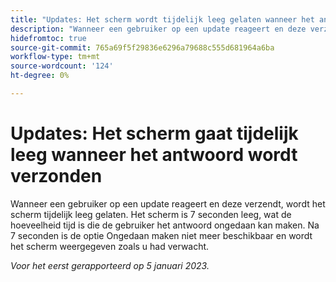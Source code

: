 ```yaml
---
title: "Updates: Het scherm wordt tijdelijk leeg gelaten wanneer het antwoord wordt verzonden."
description: "Wanneer een gebruiker op een update reageert en deze verzendt, wordt het scherm tijdelijk leeg gelaten. Het scherm is 7 seconden leeg, wat de hoeveelheid tijd is die de gebruiker het antwoord ongedaan kan maken. Na 7 seconden is de optie Ongedaan maken niet meer beschikbaar en wordt het scherm weergegeven zoals u had verwacht."
hidefromtoc: true
source-git-commit: 765a69f5f29836e6296a79688c555d681964a6ba
workflow-type: tm+mt
source-wordcount: '124'
ht-degree: 0%

---
```



# Updates: Het scherm gaat tijdelijk leeg wanneer het antwoord wordt verzonden

Wanneer een gebruiker op een update reageert en deze verzendt, wordt het scherm tijdelijk leeg gelaten. Het scherm is 7 seconden leeg, wat de hoeveelheid tijd is die de gebruiker het antwoord ongedaan kan maken. Na 7 seconden is de optie Ongedaan maken niet meer beschikbaar en wordt het scherm weergegeven zoals u had verwacht.

_Voor het eerst gerapporteerd op 5 januari 2023._


